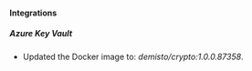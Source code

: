 #### Integrations
##### Azure Key Vault
- Updated the Docker image to: *demisto/crypto:1.0.0.87358*.
